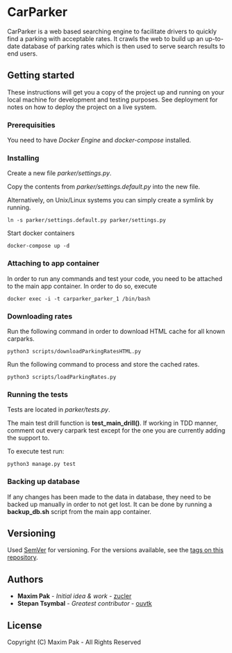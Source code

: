 # CarParker

CarParker is a web based searching engine to facilitate drivers to quickly find a parking with acceptable rates. It crawls the web to build up an up-to-date database of parking rates which is then used to serve search results to end users.

## Getting started

These instructions will get you a copy of the project up and running on your local machine for development and testing purposes. See deployment for notes on how to deploy the project on a live system.

### Prerequisities

You need to have _Docker Engine_ and _docker-compose_ installed.

### Installing

Create a new file _parker/settings.py_.

Copy the contents from _parker/settings.default.py_ into the new file.

Alternatively, on Unix/Linux systems you can simply create a symlink by running.

```
ln -s parker/settings.default.py parker/settings.py
```

Start docker containers
```
docker-compose up -d
```

### Attaching to app container

In order to run any commands and test your code, you need to be attached to the main app container. In order to do so, execute
```
docker exec -i -t carparker_parker_1 /bin/bash
```

### Downloading rates

Run the following command in order to download HTML cache for all known carparks.

```
python3 scripts/downloadParkingRatesHTML.py
```

Run the following command to process and store the cached rates.

```
python3 scripts/loadParkingRates.py
```

### Running the tests

Tests are located in *parker/tests.py*.

The main test drill function is **test_main_drill()**. If working in TDD manner, comment out every carpark test except for the one you are currently adding the support to.

To execute test run:
```
python3 manage.py test
```

### Backing up database
If any changes has been made to the data in database, they need to be backed up manually in order to not get lost. It can be done by running a **backup_db.sh** script from the main app container.


## Versioning

Used [SemVer](http://semver.org/) for versioning. For the versions available, see the [tags on this repository](https://github.com/zucler/Parker/tags).

## Authors

- **Maxim Pak** - _Initial idea & work_ - [zucler](https://github.com/zucler)
- **Stepan Tsymbal** - _Greatest contributor_ - [ouvtk](https://github.com/ouvtk)

## License

Copyright (C) Maxim Pak - All Rights Reserved
